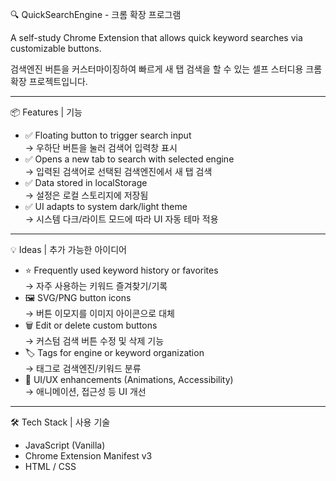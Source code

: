 🔍 QuickSearchEngine - 크롬 확장 프로그램

A self-study Chrome Extension that allows quick keyword searches via customizable buttons.

검색엔진 버튼을 커스터마이징하여 빠르게 새 탭 검색을 할 수 있는 셀프 스터디용 크롬 확장 프로젝트입니다.

---

📦 Features | 기능

- ✅ Floating button to trigger search input  
  → 우하단 버튼을 눌러 검색어 입력창 표시  
- ✅ Opens a new tab to search with selected engine  
  → 입력된 검색어로 선택된 검색엔진에서 새 탭 검색  
- ✅ Data stored in localStorage  
  → 설정은 로컬 스토리지에 저장됨  
- ✅ UI adapts to system dark/light theme  
  → 시스템 다크/라이트 모드에 따라 UI 자동 테마 적용

---

💡 Ideas | 추가 가능한 아이디어

- ⭐ Frequently used keyword history or favorites  
  → 자주 사용하는 키워드 즐겨찾기/기록
- 🖼️ SVG/PNG button icons  
  → 버튼 이모지를 이미지 아이콘으로 대체
- 🗑️ Edit or delete custom buttons  
  → 커스텀 검색 버튼 수정 및 삭제 기능
- 🏷️ Tags for engine or keyword organization  
  → 태그로 검색엔진/키워드 분류
- 🎨 UI/UX enhancements (Animations, Accessibility)  
  → 애니메이션, 접근성 등 UI 개선

---

🛠️ Tech Stack | 사용 기술

- JavaScript (Vanilla)
- Chrome Extension Manifest v3
- HTML / CSS
